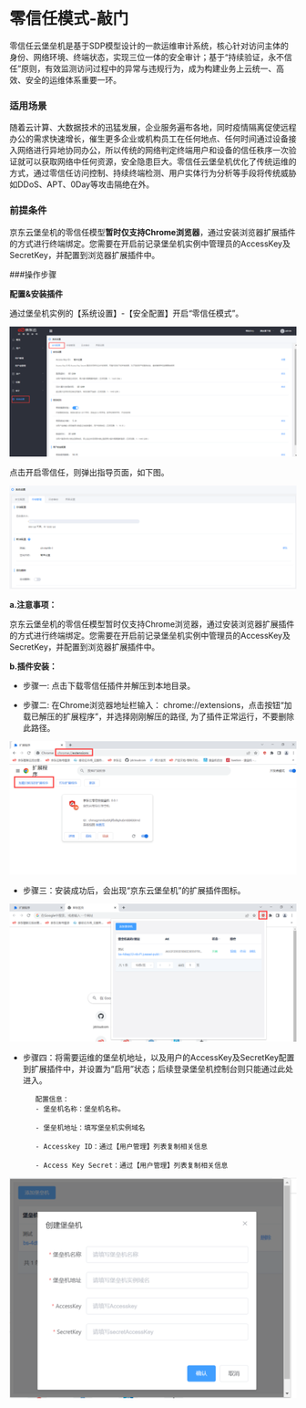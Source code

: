 # 零信任模式-敲门

零信任云堡垒机是基于SDP模型设计的一款运维审计系统，核心针对访问主体的身份、网络环境、终端状态，实现三位一体的安全审计；基于“持续验证，永不信任”原则，有效监测访问过程中的异常与违规行为，成为构建业务上云统一、高效、安全的运维体系重要一环。

### 适用场景

随着云计算、大数据技术的迅猛发展，企业服务遍布各地，同时疫情隔离促使远程办公的需求快速增长，催生更多企业或机构员工在任何地点、任何时间通过设备接入网络进行异地协同办公，所以传统的网络判定终端用户和设备的信任秩序一次验证就可以获取网络中任何资源，安全隐患巨大。零信任云堡垒机优化了传统运维的方式，通过零信任访问控制、持续终端检测、用户实体行为分析等手段将传统威胁如DDoS、APT、0Day等攻击隔绝在外。

### 前提条件

京东云堡垒机的零信任模型**暂时仅支持Chrome浏览器**，通过安装浏览器扩展插件的方式进行终端绑定。您需要在开启前记录堡垒机实例中管理员的AccessKey及SecretKey，并配置到浏览器扩展插件中。

###操作步骤

**配置&安装插件**

通过堡垒机实例的【系统设置】-【安全配置】开启“零信任模式”。

![](/image/Bastion/security.png) 

点击开启零信任，则弹出指导页面，如下图。

![](/image/Bastion/security1.png) 

**a.注意事项：**

京东云堡垒机的零信任模型暂时仅支持Chrome浏览器，通过安装浏览器扩展插件的方式进行终端绑定。您需要在开启前记录堡垒机实例中管理员的AccessKey及SecretKey，并配置到浏览器扩展插件中。

**b.插件安装：**

- 步骤一: 点击下载零信任插件并解压到本地目录。

- 步骤二: 在Chrome浏览器地址栏输入： chrome://extensions，点击按钮“加载已解压的扩展程序”，并选择刚刚解压的路径, 为了插件正常运行，不要删除此路径。

![](/image/Bastion/security2.png) 

- 步骤三：安装成功后，会出现“京东云堡垒机”的扩展插件图标。

![](/image/Bastion/security3.png) 

- 步骤四：将需要运维的堡垒机地址，以及用户的AccessKey及SecretKey配置到扩展插件中，并设置为“启用”状态；后续登录堡垒机控制台则只能通过此处进入。

         配置信息： 
         - 堡垒机名称：堡垒机名称。

         - 堡垒机地址：填写堡垒机实例域名

         - Accesskey ID：通过【用户管理】列表复制相关信息

         - Access Key Secret：通过【用户管理】列表复制相关信息

![](/image/Bastion/security4.png) 







